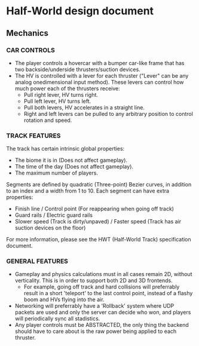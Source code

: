 # Half-World design document

## Mechanics

### CAR CONTROLS
- The player controls a hovercar with a bumper car-like frame that has two backside/underside thrusters/suction devices.
- The HV is controlled with a lever for each thruster ("Lever" can be any analog onedimensional input method). These levers can control how much power each of the thrusters receive:
  - Pull right lever, HV turns right.
  - Pull left lever, HV turns left.
  - Pull both levers, HV accelerates in a straight line.
  - Right and left levers can be pulled to any arbitrary position to control rotation and speed.

### TRACK FEATURES
The track has certain intrinsic global properties:

- The biome it is in (Does not affect gameplay).
- The time of the day (Does not affect gameplay).
- The maximum number of players.

Segments are defined by quadratic (Three-point) Bezier curves, in addition to an index and a width from 1 to 10. Each segment can have extra properties:

- Finish line / Control point (For reappearing when going off track)
- Guard rails / Electric guard rails
- Slower speed (Track is dirty/unpaved) / Faster speed (Track has air suction devices on the floor)

For more information, please see the HWT (Half-World Track) specification document.

### GENERAL FEATURES
- Gameplay and physics calculations must in all cases remain 2D, without verticality. This is in order to support both 2D and 3D frontends.
  - For example, going off track and hard collisions will preferrably result in a short 'teleport' to the last control point, instead of a flashy boom and HVs flying into the air.
- Networking will preferrably have a 'Rollback' system where UDP packets are used and only the server can decide who won, and players will periodically sync all stadistics.
- Any player controls must be ABSTRACTED, the only thing the backend should have to care about is the raw power being applied to each thruster.
